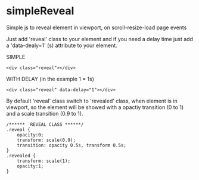 # simpleReveal
Simple js to reveal element in viewport, on scroll-resize-load page events

Just add 'reveal' class to your element and if you need a delay time just add a 'data-dealy=1' (s) attribute to your element.

SIMPLE
```
<div class="reveal"></div>
```

WITH DELAY (in the example 1 = 1s)
```
<div class="reveal" data-delay="1"></div>
```


By default 'reveal' class switch to 'revealed' class, when element is in viewport, so the element will be showed with a opactiy transition (0 to 1) and a scale transition (0.9 to 1).

```
/******  REVEAL CLASS ******/
.reveal {
    opacity:0;
    transform: scale(0.9);
    transition: opacity 0.5s, transform 0.5s;
}
.revealed {
    transform: scale(1);
    opacity:1;
}
```
